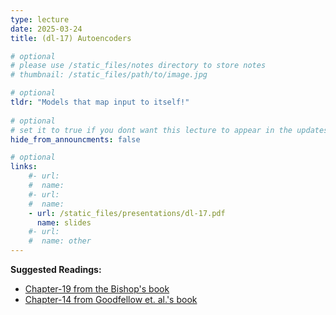 ```yaml
---
type: lecture
date: 2025-03-24
title: (dl-17) Autoencoders

# optional
# please use /static_files/notes directory to store notes
# thumbnail: /static_files/path/to/image.jpg 

# optional
tldr: "Models that map input to itself!"
  
# optional
# set it to true if you dont want this lecture to appear in the updates section
hide_from_announcments: false

# optional
links: 
    #- url: 
    #  name: 
    #- url: 
    #  name: 
    - url: /static_files/presentations/dl-17.pdf
      name: slides
    #- url: 
    #  name: other
---
```

**Suggested Readings:**
- [Chapter-19 from the Bishop's book]( https://www.bishopbook.com/)
- [Chapter-14 from Goodfellow et. al.'s book](https://www.deeplearningbook.org/contents/autoencoders.html)
